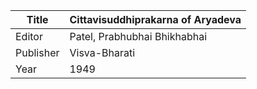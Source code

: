 |Title | Cittavisuddhiprakarna of Aryadeva 
| --- | --- 
|Editor | Patel, Prabhubhai Bhikhabhai
|Publisher | Visva-Bharati
|Year | 1949